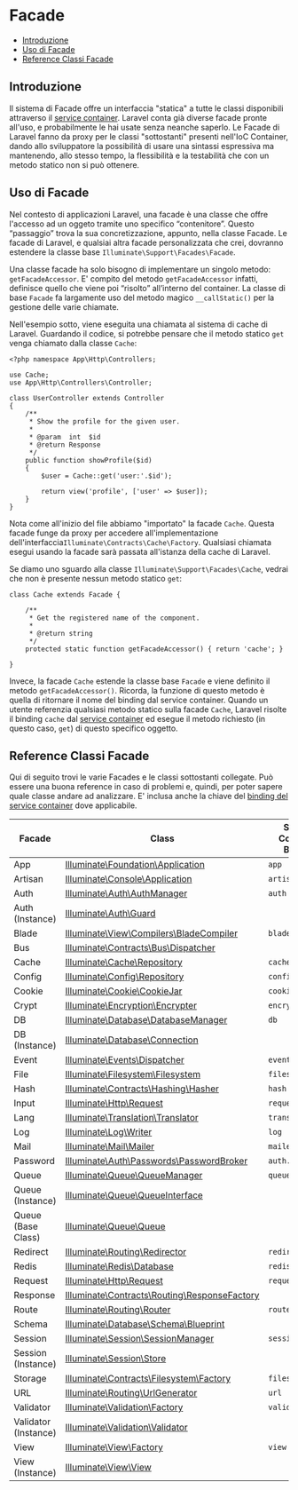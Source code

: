 # Facade

- [Introduzione](#introduzione)
- [Uso di Facade](#uso-facade)
- [Reference Classi Facade](#reference-classi-facade)

<a name="introduzione"></a>
## Introduzione

Il sistema di Facade offre un interfaccia "statica" a tutte le classi disponibili attraverso il [service container](/docs/{{version}}/container). Laravel conta già diverse facade pronte all'uso, e probabilmente le hai usate senza neanche saperlo. Le Facade di Laravel fanno da proxy per le classi "sottostanti" presenti nell'IoC Container, dando allo sviluppatore la possibilità di usare una sintassi espressiva ma mantenendo, allo stesso tempo, la flessibilità e la testabilità che con un metodo statico non si può ottenere. 

<a name="uso-facade"></a>
## Uso di Facade

Nel contesto di applicazioni Laravel, una facade è una classe che offre l'accesso ad un oggeto tramite uno specifico “contenitore”. Questo “passaggio” trova la sua concretizzazione, appunto, nella classe Facade. Le facade di Laravel, e qualsiai altra facade personalizzata che crei, dovranno estendere la classe base `Illuminate\Support\Facades\Facade`.

Una classe facade ha solo bisogno di implementare un singolo metodo: `getFacadeAccessor`. E' compito del metodo `getFacadeAccessor` infatti, definisce quello che viene poi “risolto” all’interno del container. La classe di base `Facade` fa largamente uso del metodo magico `__callStatic()` per la gestione delle varie chiamate.

Nell'esempio sotto, viene eseguita una chiamata al sistema di cache di Laravel. Guardando il codice, si potrebbe pensare che il metodo statico `get` venga chiamato dalla classe `Cache`:

	<?php namespace App\Http\Controllers;

	use Cache;
	use App\Http\Controllers\Controller;

	class UserController extends Controller
	{
		/**
		 * Show the profile for the given user.
		 *
		 * @param  int  $id
		 * @return Response
		 */
		public function showProfile($id)
		{
			$user = Cache::get('user:'.$id');

			return view('profile', ['user' => $user]);
		}
	}
Nota come all'inizio del file abbiamo "importato" la facade `Cache`. Questa facade funge da proxy per accedere all'implementazione dell'interfaccia`Illuminate\Contracts\Cache\Factory`. Qualsiasi chiamata esegui usando la facade sarà passata all'istanza della cache di Laravel.

Se diamo uno sguardo alla classe `Illuminate\Support\Facades\Cache`, vedrai che non è presente nessun metodo statico `get`:

	class Cache extends Facade {

		/**
		 * Get the registered name of the component.
		 *
		 * @return string
		 */
		protected static function getFacadeAccessor() { return 'cache'; }

	}

Invece, la facade `Cache` estende la classe base `Facade` e viene definito il metodo `getFacadeAccessor()`. Ricorda, la funzione di questo metodo è quella di ritornare il nome del binding dal service container. Quando un utente referenzia qualsiasi metodo statico sulla facade `Cache`, Laravel risolte il binding `cache` dal  [service container](/docs/{{version}}/container) ed esegue il metodo richiesto (in questo caso, `get`) di questo specifico oggetto.

<a name="reference-classi-facade"></a>
## Reference Classi Facade

Qui di seguito trovi le varie Facades e le classi sottostanti collegate. Può essere una buona reference in caso di problemi e, quindi, per poter sapere quale classe andare ad analizzare. E' inclusa anche la chiave del [binding del service container](/docs/{{version}}/container) dove applicabile.

Facade  |  Class  |  Service Container Binding
------------- | ------------- | -------------
App  |  [Illuminate\Foundation\Application](http://laravel.com/api/{{version}}/Illuminate/Foundation/Application.html)  | `app`
Artisan  |  [Illuminate\Console\Application](http://laravel.com/api/{{version}}/Illuminate/Console/Application.html)  |  `artisan`
Auth  |  [Illuminate\Auth\AuthManager](http://laravel.com/api/{{version}}/Illuminate/Auth/AuthManager.html)  |  `auth`
Auth (Instance)  |  [Illuminate\Auth\Guard](http://laravel.com/api/{{version}}/Illuminate/Auth/Guard.html)  |
Blade  |  [Illuminate\View\Compilers\BladeCompiler](http://laravel.com/api/{{version}}/Illuminate/View/Compilers/BladeCompiler.html)  |  `blade.compiler`
Bus  |  [Illuminate\Contracts\Bus\Dispatcher](http://laravel.com/api/{{version}}/Illuminate/Contracts/Bus/Dispatcher.html)  |
Cache  |  [Illuminate\Cache\Repository](http://laravel.com/api/{{version}}/Illuminate/Cache/Repository.html)  |  `cache`
Config  |  [Illuminate\Config\Repository](http://laravel.com/api/{{version}}/Illuminate/Config/Repository.html)  |  `config`
Cookie  |  [Illuminate\Cookie\CookieJar](http://laravel.com/api/{{version}}/Illuminate/Cookie/CookieJar.html)  |  `cookie`
Crypt  |  [Illuminate\Encryption\Encrypter](http://laravel.com/api/{{version}}/Illuminate/Encryption/Encrypter.html)  |  `encrypter`
DB  |  [Illuminate\Database\DatabaseManager](http://laravel.com/api/{{version}}/Illuminate/Database/DatabaseManager.html)  |  `db`
DB (Instance)  |  [Illuminate\Database\Connection](http://laravel.com/api/{{version}}/Illuminate/Database/Connection.html)  |
Event  |  [Illuminate\Events\Dispatcher](http://laravel.com/api/{{version}}/Illuminate/Events/Dispatcher.html)  |  `events`
File  |  [Illuminate\Filesystem\Filesystem](http://laravel.com/api/{{version}}/Illuminate/Filesystem/Filesystem.html)  |  `files`
Hash  |  [Illuminate\Contracts\Hashing\Hasher](http://laravel.com/api/{{version}}/Illuminate/Contracts/Hashing/Hasher.html)  |  `hash`
Input  |  [Illuminate\Http\Request](http://laravel.com/api/{{version}}/Illuminate/Http/Request.html)  |  `request`
Lang  |  [Illuminate\Translation\Translator](http://laravel.com/api/{{version}}/Illuminate/Translation/Translator.html)  |  `translator`
Log  |  [Illuminate\Log\Writer](http://laravel.com/api/{{version}}/Illuminate/Log/Writer.html)  |  `log`
Mail  |  [Illuminate\Mail\Mailer](http://laravel.com/api/{{version}}/Illuminate/Mail/Mailer.html)  |  `mailer`
Password  |  [Illuminate\Auth\Passwords\PasswordBroker](http://laravel.com/api/{{version}}/Illuminate/Auth/Passwords/PasswordBroker.html)  |  `auth.password`
Queue  |  [Illuminate\Queue\QueueManager](http://laravel.com/api/{{version}}/Illuminate/Queue/QueueManager.html)  |  `queue`
Queue (Instance) |  [Illuminate\Queue\QueueInterface](http://laravel.com/api/{{version}}/Illuminate/Queue/QueueInterface.html)  |
Queue (Base Class) |  [Illuminate\Queue\Queue](http://laravel.com/api/{{version}}/Illuminate/Queue/Queue.html)  |
Redirect  |  [Illuminate\Routing\Redirector](http://laravel.com/api/{{version}}/Illuminate/Routing/Redirector.html)  |  `redirect`
Redis  |  [Illuminate\Redis\Database](http://laravel.com/api/{{version}}/Illuminate/Redis/Database.html)  |  `redis`
Request  |  [Illuminate\Http\Request](http://laravel.com/api/{{version}}/Illuminate/Http/Request.html)  |  `request`
Response  |  [Illuminate\Contracts\Routing\ResponseFactory](http://laravel.com/api/{{version}}/Illuminate/Contracts/Routing/ResponseFactory.html)  |
Route  |  [Illuminate\Routing\Router](http://laravel.com/api/{{version}}/Illuminate/Routing/Router.html)  |  `router`
Schema  |  [Illuminate\Database\Schema\Blueprint](http://laravel.com/api/{{version}}/Illuminate/Database/Schema/Blueprint.html)  |
Session  |  [Illuminate\Session\SessionManager](http://laravel.com/api/{{version}}/Illuminate/Session/SessionManager.html)  |  `session`
Session (Instance)  |  [Illuminate\Session\Store](http://laravel.com/api/{{version}}/Illuminate/Session/Store.html)  |
Storage  |  [Illuminate\Contracts\Filesystem\Factory](http://laravel.com/api/{{version}}/Illuminate/Contracts/Filesystem/Factory.html)  |  `filesystem`
URL  |  [Illuminate\Routing\UrlGenerator](http://laravel.com/api/{{version}}/Illuminate/Routing/UrlGenerator.html)  |  `url`
Validator  |  [Illuminate\Validation\Factory](http://laravel.com/api/{{version}}/Illuminate/Validation/Factory.html)  |  `validator`
Validator (Instance)  |  [Illuminate\Validation\Validator](http://laravel.com/api/{{version}}/Illuminate/Validation/Validator.html) |
View  |  [Illuminate\View\Factory](http://laravel.com/api/{{version}}/Illuminate/View/Factory.html)  |  `view`
View (Instance)  |  [Illuminate\View\View](http://laravel.com/api/{{version}}/Illuminate/View/View.html)  |
